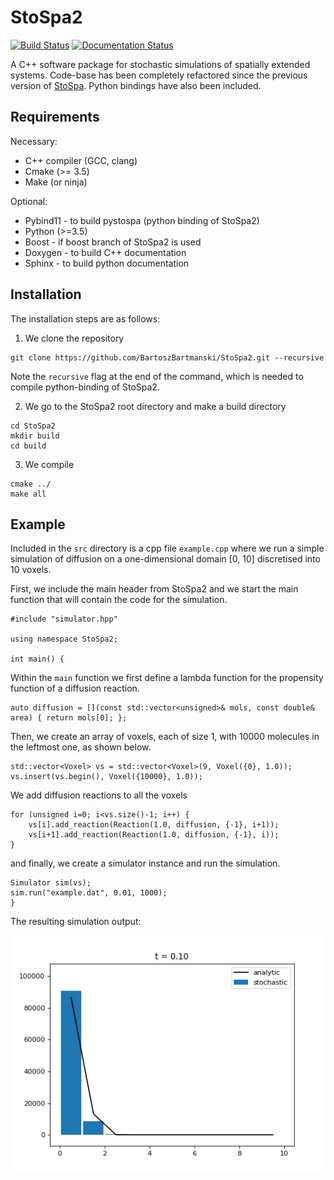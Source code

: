 # StoSpa2

[![Build Status](https://travis-ci.org/BartoszBartmanski/StoSpa2.svg?branch=master)](https://travis-ci.org/BartoszBartmanski/StoSpa2)
[![Documentation Status](https://readthedocs.org/projects/stospa2/badge/?version=latest)](https://stospa2.readthedocs.io/en/latest/?badge=latest)

A C++ software package for stochastic simulations of spatially extended systems. Code-base has been completely refactored since the previous version of [StoSpa](https://github.com/BartoszBartmanski/StoSpa). Python bindings have also been included.

## Requirements

Necessary:
* C++ compiler (GCC, clang)
* Cmake (>= 3.5)
* Make (or ninja)

Optional:
* Pybind11 - to build pystospa (python binding of StoSpa2)
* Python (>=3.5)
* Boost - if boost branch of StoSpa2 is used
* Doxygen - to build C++ documentation
* Sphinx - to build python documentation

## Installation

The installation steps are as follows:

1. We clone the repository
```
git clone https://github.com/BartoszBartmanski/StoSpa2.git --recursive
```
Note the `recursive` flag at the end of the command, which is needed to compile python-binding of
StoSpa2.

2. We go to the StoSpa2 root directory and make a build directory
```
cd StoSpa2
mkdir build
cd build
```

3. We compile
```
cmake ../
make all
```

## Example

Included in the `src` directory is a cpp file `example.cpp` where we run a simple simulation of diffusion on a one-dimensional domain [0, 10] discretised into 10 voxels.

First, we include the main header from StoSpa2 and we start the main function that will contain the code for the simulation.
```
#include "simulator.hpp"

using namespace StoSpa2;

int main() {
```
Within the `main` function we first define a lambda function for the propensity function of a diffusion reaction.
```
auto diffusion = [](const std::vector<unsigned>& mols, const double& area) { return mols[0]; };
```
Then, we create an array of voxels, each of size 1, with 10000 molecules in the leftmost one, as shown below.
```
std::vector<Voxel> vs = std::vector<Voxel>(9, Voxel({0}, 1.0));
vs.insert(vs.begin(), Voxel({10000}, 1.0));
```
We add diffusion reactions to all the voxels
```
for (unsigned i=0; i<vs.size()-1; i++) {
    vs[i].add_reaction(Reaction(1.0, diffusion, {-1}, i+1));
    vs[i+1].add_reaction(Reaction(1.0, diffusion, {-1}, i));
}
```
and finally, we create a simulator instance and run the simulation.
```
Simulator sim(vs);
sim.run("example.dat", 0.01, 1000);
}
```

The resulting simulation output:

![Simulation output](.sim.gif)
